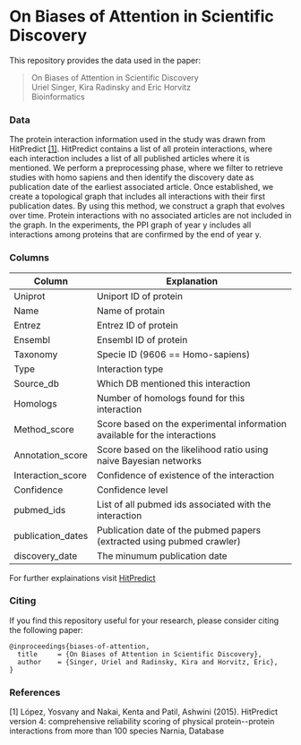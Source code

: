 # On Biases of Attention in Scientific Discovery

This repository provides the data used in the paper:<br>
> On Biases of Attention in Scientific Discovery<br>
> Uriel Singer, Kira Radinsky and Eric Horvitz<br>
> Bioinformatics<br>

### Data
The protein interaction information used in the study was drawn from HitPredict [[1]](#1). HitPredict contains a list of all protein interactions, where each interaction includes a list of all published articles where it is mentioned.
We perform a preprocessing phase, where we filter to retrieve studies with homo sapiens and then identify the discovery date as publication date of the earliest associated article.
Once established, we create a topological graph that includes all interactions with their first publication dates. By using this method, we construct a graph that evolves over time.
Protein interactions with no associated articles are not included in the graph.
In the experiments, the PPI graph of year y includes all interactions among proteins that are confirmed by the end of year y.

### Columns
| Column            	| Explanation                                                                	|
|-------------------	|----------------------------------------------------------------------------	|
| Uniprot           	| Uniport ID of protein                                                      	|
| Name              	| Name of protain                                                            	|
| Entrez            	| Entrez ID of protein                                                       	|
| Ensembl           	| Ensembl ID of protein                                                      	|
| Taxonomy          	| Specie ID (9606 == Homo-sapiens)                                           	|
| Type              	| Interaction type                                                           	|
| Source_db         	| Which DB mentioned this interaction                                        	|
| Homologs          	| Number of homologs found for this interaction                              	|
| Method_score      	| Score based on the experimental information available for the interactions 	|
| Annotation_score  	| Score based on the likelihood ratio using naive Bayesian networks          	|
| Interaction_score 	| Confidence of existence of the interaction                                 	|
| Confidence        	| Confidence level                                                           	|
| pubmed_ids        	| List of all pubmed ids associated with the interaction                     	|
| publication_dates 	| Publication date of the pubmed papers (extracted using pubmed crawler)     	|
| discovery_date    	| The minumum publication date                                               	|

For further explainations visit [HitPredict](http://www.hitpredict.org/help.html)

### Citing
If you find this repository useful for your research, please consider citing the following paper:

	@inproceedings{biases-of-attention,
	  title     = {On Biases of Attention in Scientific Discovery},
	  author    = {Singer, Uriel and Radinsky, Kira and Horvitz, Eric},
	}


### References
<a id="1">[1]</a> 
López, Yosvany and Nakai, Kenta and Patil, Ashwini (2015). 
HitPredict version 4: comprehensive reliability scoring of physical protein--protein interactions from more than 100 species
Narnia, Database
